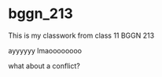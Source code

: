 # bggn_213

This is my classwork from class 11 BGGN 213

ayyyyyy lmaoooooooo

what about a conflict?
